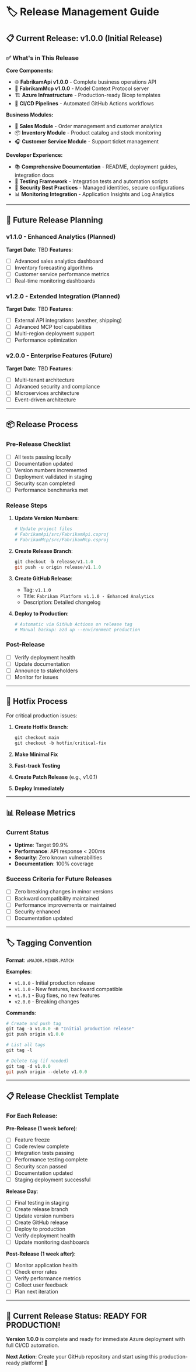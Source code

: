 # 🏷️ Release Management Guide

## 📋 Current Release: v1.0.0 (Initial Release)

### ✅ What's in This Release

**Core Components:**
- 🌐 **FabrikamApi v1.0.0** - Complete business operations API
- 🔧 **FabrikamMcp v1.0.0** - Model Context Protocol server
- 🏗️ **Azure Infrastructure** - Production-ready Bicep templates
- 🚀 **CI/CD Pipelines** - Automated GitHub Actions workflows

**Business Modules:**
- 💼 **Sales Module** - Order management and customer analytics
- 📦 **Inventory Module** - Product catalog and stock monitoring
- 🎧 **Customer Service Module** - Support ticket management

**Developer Experience:**
- 📚 **Comprehensive Documentation** - README, deployment guides, integration docs
- 🧪 **Testing Framework** - Integration tests and automation scripts
- 🔐 **Security Best Practices** - Managed identities, secure configurations
- 📊 **Monitoring Integration** - Application Insights and Log Analytics

---

## 🎯 Future Release Planning

### v1.1.0 - Enhanced Analytics (Planned)
**Target Date**: TBD
**Features**:
- [ ] Advanced sales analytics dashboard
- [ ] Inventory forecasting algorithms
- [ ] Customer service performance metrics
- [ ] Real-time monitoring dashboards

### v1.2.0 - Extended Integration (Planned)  
**Target Date**: TBD
**Features**:
- [ ] External API integrations (weather, shipping)
- [ ] Advanced MCP tool capabilities
- [ ] Multi-region deployment support
- [ ] Performance optimization

### v2.0.0 - Enterprise Features (Future)
**Target Date**: TBD
**Features**:
- [ ] Multi-tenant architecture
- [ ] Advanced security and compliance
- [ ] Microservices architecture
- [ ] Event-driven architecture

---

## 📦 Release Process

### Pre-Release Checklist
- [ ] All tests passing locally
- [ ] Documentation updated
- [ ] Version numbers incremented
- [ ] Deployment validated in staging
- [ ] Security scan completed
- [ ] Performance benchmarks met

### Release Steps
1. **Update Version Numbers**:
   ```powershell
   # Update project files
   # FabrikamApi/src/FabrikamApi.csproj
   # FabrikamMcp/src/FabrikamMcp.csproj
   ```

2. **Create Release Branch**:
   ```powershell
   git checkout -b release/v1.1.0
   git push -u origin release/v1.1.0
   ```

3. **Create GitHub Release**:
   - Tag: `v1.1.0`
   - Title: `Fabrikam Platform v1.1.0 - Enhanced Analytics`
   - Description: Detailed changelog

4. **Deploy to Production**:
   ```powershell
   # Automatic via GitHub Actions on release tag
   # Manual backup: azd up --environment production
   ```

### Post-Release
- [ ] Verify deployment health
- [ ] Update documentation
- [ ] Announce to stakeholders
- [ ] Monitor for issues

---

## 🐛 Hotfix Process

For critical production issues:

1. **Create Hotfix Branch**:
   ```powershell
   git checkout main
   git checkout -b hotfix/critical-fix
   ```

2. **Make Minimal Fix**
3. **Fast-track Testing**
4. **Create Patch Release** (e.g., v1.0.1)
5. **Deploy Immediately**

---

## 📊 Release Metrics

### Current Status
- **Uptime**: Target 99.9%
- **Performance**: API response < 200ms
- **Security**: Zero known vulnerabilities
- **Documentation**: 100% coverage

### Success Criteria for Future Releases
- [ ] Zero breaking changes in minor versions
- [ ] Backward compatibility maintained
- [ ] Performance improvements or maintained
- [ ] Security enhanced
- [ ] Documentation updated

---

## 🏷️ Tagging Convention

**Format**: `vMAJOR.MINOR.PATCH`

**Examples**:
- `v1.0.0` - Initial production release
- `v1.1.0` - New features, backward compatible  
- `v1.0.1` - Bug fixes, no new features
- `v2.0.0` - Breaking changes

**Commands**:
```powershell
# Create and push tag
git tag -a v1.0.0 -m "Initial production release"
git push origin v1.0.0

# List all tags
git tag -l

# Delete tag (if needed)
git tag -d v1.0.0
git push origin --delete v1.0.0
```

---

## 📋 Release Checklist Template

### For Each Release:

**Pre-Release (1 week before)**:
- [ ] Feature freeze
- [ ] Code review complete
- [ ] Integration tests passing
- [ ] Performance testing complete
- [ ] Security scan passed
- [ ] Documentation updated
- [ ] Staging deployment successful

**Release Day**:
- [ ] Final testing in staging
- [ ] Create release branch
- [ ] Update version numbers
- [ ] Create GitHub release
- [ ] Deploy to production
- [ ] Verify deployment health
- [ ] Update monitoring dashboards

**Post-Release (1 week after)**:
- [ ] Monitor application health
- [ ] Check error rates
- [ ] Verify performance metrics
- [ ] Collect user feedback
- [ ] Plan next iteration

---

## 🎉 Current Release Status: READY FOR PRODUCTION! 

**Version 1.0.0** is complete and ready for immediate Azure deployment with full CI/CD automation.

**Next Action**: Create your GitHub repository and start using this production-ready platform! 🚀
